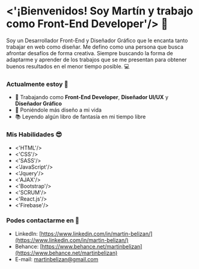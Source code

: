 # <'¡Bienvenidos! Soy Martín y trabajo como Front-End Developer'/> 👋


Soy un Desarrollador Front-End y Diseñador Gráfico que le encanta tanto trabajar en web como diseñar. Me defino como una persona que busca afrontar desafíos de forma creativa. Siempre buscando la forma de adaptarme y aprender de los trabajos que se me presentan para obtener buenos resultados en el menor tiempo posible. :computer:

### Actualmente estoy :bamboo:

- 🌱 Trabajando como **Front-End Developer**, **Diseñador UI/UX** y **Diseñador Gráfico**
- :blossom: Poniéndole más diseño a mi vida
- :books: Leyendo algún libro de fantasía en mi tiempo libre

### Mis Habilidades :sunglasses:

- <'HTML'/>
- <'CSS'/>
- <'SASS'/>
- <'JavaScript'/>
- <'Jquery'/>
- <'AJAX'/>
- <'Bootstrap'/>
- <'SCRUM'/>
- <'React.js'/>
- <'Firebase'/> 

### Podes contactarme en :milky_way:

- LinkedIn: [https://www.linkedin.com/in/martin-belizan/](https://www.linkedin.com/in/martin-belizan/)
- Behance: [https://www.behance.net/martinbelizan](https://www.behance.net/martinbelizan)
- E-mail: [martinbelizan@gmail.com](martinbelizan@gmail.com)
